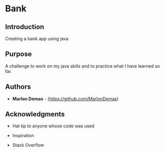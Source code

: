 # Bank

## Introduction

Creating a bank app using java

## Purpose
A challenge to work on my java skills and to practice what I have learned so far.

## Authors

* **Marlon Demas** - (https://github.com/MarlonDemas)

## Acknowledgments

* Hat tip to anyone whose code was used

* Inspiration

* Stack Overflow